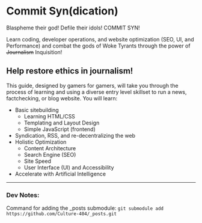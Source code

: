 # Commit Syn(dication)
Blaspheme their god! Defile their idols! COMMIT SYN! 

Learn coding, developer operations, and website optimization (SEO, UI, and Performance) and combat the gods of Woke Tyrants through the power of ~~Journalism~~ Inquisition!

## Help restore ethics in journalism! 

This guide, designed by gamers for gamers, will take you through the process of learning and using a diverse entry level skillset to run a news, factchecking, or blog website. You will learn:

- Basic sitebuilding
  -  Learning HTML/CSS
  -  Templating and Layout Design
  -  Simple JavaScript (frontend)
- Syndication, RSS, and re-decentralizing the web
- Holistic Optimization
  - Content Architecture
  - Search Engine (SEO)
  - Site Speed
  - User Interface (UI) and Accessibility
- Accelerate with Artificial Intelligence 

---

### Dev Notes:
Command for adding the _posts submodule: `git submodule add https://github.com/Culture-404/_posts.git` 
